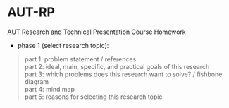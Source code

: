 # AUT-RP
AUT Research and Technical Presentation Course Homework<br/>
- phase 1 (select research topic):
> part 1: problem statement / references<br/>
> part 2: ideal, main, specific, and practical goals of this research<br/>
> part 3: which problems does this research want to solve? / fishbone diagram<br/>
> part 4: mind map<br/>
> part 5: reasons for selecting this research topic<br/>
